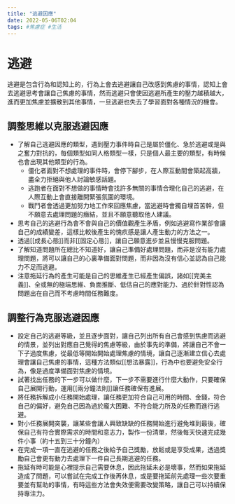 ```yaml
---
title: "逃避因應"
date: 2022-05-06T02:04
tags: #焦慮症 #生活
---
```


# 逃避
逃避是包含行為和認知上的，行為上會去逃避讓自己改感到焦慮的事情，認知上會去逃避思考會讓自己焦慮的事情，然而逃避只會使因逃避所產生的壓力越積越大，進而更加焦慮並擴散到其他事情，一旦逃避也失去了學習面對各種情況的機會。

## 調整思維以克服逃避因應
- 了解自己逃避因應的類型，遇到壓力事件時自己是屬於僵化、急於逃避或是與之奮力對抗的，每個類型如同人格類型一樣，只是個人最主要的類型，有時候也會出現其他類型的行為。
	- 僵化者面對不想處理的事件時，會停下腳步，在人際互動間會築起高牆，盡全力拒絕與他人討論敏感話題。
	- 逃跑者在面對不想做的事情時會找許多無關的事情合理化自己的逃避，在人際互動上會直接離開緊張氛圍的環境。
	- 戰鬥者會透過更加努力地工作來回應焦慮，當逃避時會獨自埋首苦幹，但不願意去處理問題的癥結，並且不願意聽取他人建議。
- 思考自己的逃避行為會不會與自己的價值觀產生矛盾，例如逃避寫作業卻會讓自己的成績變差，這樣比較後產生的愧疚感是讓人產生動力的方法之一。
- 透過[[成長心態]]而非[[固定心態]]，讓自己願意進步並且慢慢克服問題。
- 了解知道問題所在總比不知道好，讓自己準備好處理問題，而非是沒有能力處理問題，將可以讓自己的心裏準備面對問題，而非因為沒有信心並認為自己能力不足而逃避。
- 注意拖延行為的產生可能是自己的思維產生已經產生偏誤，諸如[[完美主義]]、全或無的極端思維、負面推斷、低估自己的應對能力、過於針對性認為問題出在自己而不考慮時間任務難度。

## 調整行為克服逃避因應
- 設定自己的逃避等級，並且逐步面對，讓自己列出所有自己會感到焦慮而逃避的情景，並列出對應自己覺得的焦慮等級，由於事先的準備，將讓自己不會一下子過度焦慮，從最低等開始開始處理焦慮的情境，讓自己逐漸建立信心去處理會讓自己焦慮的事情，這種方法類似[[想法暴露]]，行為中也要避免安全行為，像是過度準備面對焦慮的情境。
- 試著找出任務的下一步可以做什麼，下一步不需要進行什麼大動作，只要確保自己展開行動，運用[[兩分鐘法則]]讓任務確保有進展。
- 將任務拆解成小任務開始處理，讓任務更加符合自己可用的時間、金錢，符合自己的偏好，避免自己因為過於龐大困難、不符合能力所及的任務而進行逃避。
- 對小任務展開突襲，讓某些會讓人興致缺缺的任務開始進行避免堆到最後，確保自己有符合實際需求的時間和意志力，製作一份清單，然後每天快速完成幾件小事（約十五到三十分鐘內）
- 在完成一項一直在逃避的任務之後給予自己獎勵，放鬆或是享受成果，透過獎勵自己會更有動力去處理下一件自己長期逃避的任務。
- 拖延有時可能是心裡提示自己需要休息，因此拖延未必是壞事，然而如果拖延造成了問題，可以嘗試在完成工作後再休息，或是要拖延前先處理一些次要重要並有幫助的事情，有時這些方法會失效便需要改變策略，讓自己可以持續保持專注力。